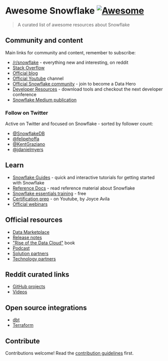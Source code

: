 # Awesome Snowflake [![Awesome](https://awesome.re/badge.svg)](https://awesome.re)

> A curated list of awesome resources about Snowflake

## Community and content

Main links for community and content, remember to subscribe:

- [/r/snowflake](https://reddit.com/r/snowflake) - everything new and interesting, on reddit
- [Stack Overflow](https://stackoverflow.com/questions/tagged/snowflake-cloud-data-platform)
- [Official blog](https://www.snowflake.com/blog/)
- [Official Youtube](https://www.youtube.com/user/snowflakecomputing) channel
- [Official Snowflake community](https://community.snowflake.com/s/) - join to become a Data Hero
- [Developer Resources](https://developers.snowflake.com) - download tools and checkout the next developer conference
- [Snowflake Medium publication](https://medium.com/snowflake/) 


### Follow on Twitter

Active on Twitter and focused on Snowflake - sorted by follower count:

- [@SnowflakeDB](https://twitter.com/snowflakedb)
- [@felipehoffa](https://twitter.com/felipehoffa)
- [@KentGraziano](https://twitter.com/KentGraziano)
- [@jdanielmyers](https://twitter.com/jdanielmyers)

## Learn

- [Snowflake Guides](https://guides.snowflake.com/) - quick and interactive tutorials for getting started with Snowflake
- [Reference Docs](https://docs.snowflake.com/) - read reference material about Snowflake
- [Snowflake essentials training](https://www.snowflake.com/snowflake-essentials-training/) - free
- [Certification prep](https://www.youtube.com/watch?v=GYibSRsdbwo&list=PL8P3u3jjMVVlOo_ZzuT-iVFrYwkDZu-7u) - on Youtube, by Joyce Avila
- [Official webinars](https://www.snowflake.com/about/webinars/)

## Official resources

- [Data Marketplace](https://www.snowflake.com/data-marketplace/)
- [Release notes](https://docs.snowflake.com/en/release-notes.html)
- ["Rise of the Data Cloud"](https://smile.amazon.com/Rise-Data-Cloud-Frank-Slootman/dp/1728363608) book 
- [Podcast](https://www.snowflake.com/rise-of-the-data-cloud-podcast/)
- [Solution partners](https://www.snowflake.com/partners/solutions-partners/)
- [Technology partners](https://www.snowflake.com/partners/technology-partners/)

## Reddit curated links

- [GitHub projects](https://www.reddit.com/r/snowflake/search?q=%5Bgithub%5D&restrict_sr=on&sort=relevance&t=all)
- [Videos](https://www.reddit.com/r/snowflake/search?q=%5Bvideo%5D&restrict_sr=on&sort=relevance&t=all)

## Open source integrations

- [dbt](https://blog.getdbt.com/how-we-configure-snowflake/)
- [Terraform](https://github.com/chanzuckerberg/terraform-provider-snowflake)

## Contribute

Contributions welcome! Read the [contribution guidelines](contributing.md) first.
